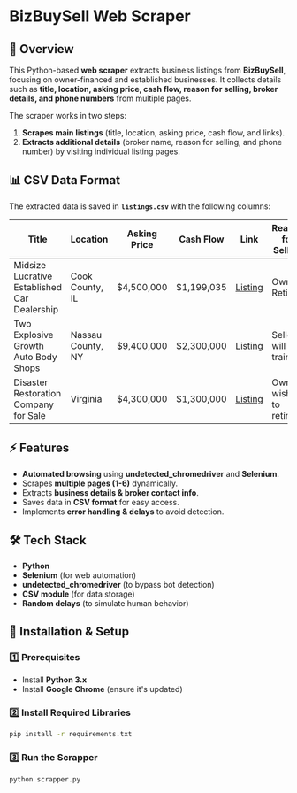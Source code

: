 #  BizBuySell Web Scraper  

## 📌 Overview  
This Python-based **web scraper** extracts business listings from **BizBuySell**, focusing on owner-financed and established businesses. It collects details such as **title, location, asking price, cash flow, reason for selling, broker details, and phone numbers** from multiple pages.  

The scraper works in two steps:  
1. **Scrapes main listings** (title, location, asking price, cash flow, and links).  
2. **Extracts additional details** (broker name, reason for selling, and phone number) by visiting individual listing pages.

## 📊 CSV Data Format  

The extracted data is saved in **`listings.csv`** with the following columns:  

| Title                                     | Location          | Asking Price | Cash Flow         | Link                                                                                     | Reason for Selling       | Broker Name                   | Phone Number  |
|-------------------------------------------|-------------------|--------------|-------------------|-----------------------------------------------------------------------------------------|-------------------------|------------------------------|--------------|
| Midsize Lucrative Established Car Dealership | Cook County, IL   | $4,500,000   | $1,199,035       | [Listing](https://www.bizbuysell.com/Business-Opportunity/midsize-lucrative-established-car-dealership/2183786/) | Owner Retiring          | N/A                          | 708-943-7253 |
| Two Explosive Growth Auto Body Shops      | Nassau County, NY | $9,400,000   | $2,300,000       | [Listing](https://www.bizbuysell.com/Business-Opportunity/two-explosive-growth-auto-body-shops/2345250/) | Seller will train       | Vested Business Brokers, Ltd | 855-928-5105 |
| Disaster Restoration Company for Sale     | Virginia          | $4,300,000   | $1,300,000       | [Listing](https://www.bizbuysell.com/Business-Opportunity/disaster-restoration-company-for-sale/2284531/) | Owner wishes to retire | Gavin Raphael                 | 804-781-3155 |


## ⚡ Features  
- **Automated browsing** using **undetected_chromedriver** and **Selenium**.  
- Scrapes **multiple pages (1-6)** dynamically.  
- Extracts **business details & broker contact info**.  
- Saves data in **CSV format** for easy access.  
- Implements **error handling & delays** to avoid detection.  

## 🛠️ Tech Stack  
- **Python**  
- **Selenium** (for web automation)  
- **undetected_chromedriver** (to bypass bot detection)  
- **CSV module** (for data storage)  
- **Random delays** (to simulate human behavior)  

## 🚀 Installation & Setup  

### 1️⃣ Prerequisites  
- Install **Python 3.x**  
- Install **Google Chrome** (ensure it's updated)  

### 2️⃣ Install Required Libraries  
```sh
pip install -r requirements.txt
```

### 3️⃣ Run the Scrapper  
```sh
python scrapper.py
```
